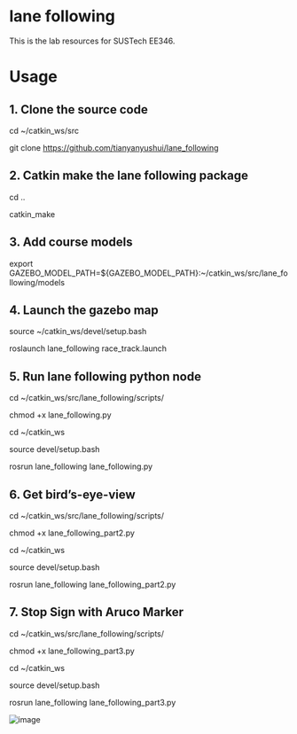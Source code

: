 # lane following
This is the lab resources for SUSTech EE346.

# Usage

## 1. Clone the source code
  cd ~/catkin_ws/src
  
  git clone https://github.com/tianyanyushui/lane_following
  
## 2. Catkin make the lane following package
  cd ..
  
  catkin_make

## 3. Add course models
   export GAZEBO_MODEL_PATH=${GAZEBO_MODEL_PATH}:~/catkin_ws/src/lane_following/models
   
## 4. Launch the gazebo map
   source ~/catkin_ws/devel/setup.bash
   
   roslaunch lane_following race_track.launch 

## 5. Run lane following python node
   
   cd ~/catkin_ws/src/lane_following/scripts/
   
   chmod +x lane_following.py
   
   cd ~/catkin_ws
   
   source devel/setup.bash
   
   rosrun lane_following lane_following.py
## 6. Get bird’s-eye-view
   cd ~/catkin_ws/src/lane_following/scripts/
   
   chmod +x lane_following_part2.py
   
   cd ~/catkin_ws
   
   source devel/setup.bash
   
   rosrun lane_following lane_following_part2.py
   
## 7. Stop Sign with Aruco Marker
   cd ~/catkin_ws/src/lane_following/scripts/
   
   chmod +x lane_following_part3.py
   
   cd ~/catkin_ws
   
   source devel/setup.bash 
  
   rosrun lane_following lane_following_part3.py

 ![image](https://github.com/zhaojieting/linefollowing/blob/main/data/demo.gif)

